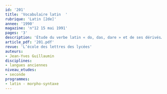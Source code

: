 ```yaml
---
id: '201'
title: 'Vocabulaire latin  '
rubrique: 'Latin [2de]'
annee: '1990'
magazine: 'n°12 15 mai 1991'
pages: '3'
description: 'Étude du verbe latin « do, das, dare » et de ses dérivés…'
article_pdf: '201.pdf'
revue: 'L’école des lettres des lycées'
auteurs:
- Jean-Yves Guillaumin
disciplines:
- langues anciennes
niveau_etudes:
- seconde
programmes:
- latin - morpho-syntaxe
---
```


